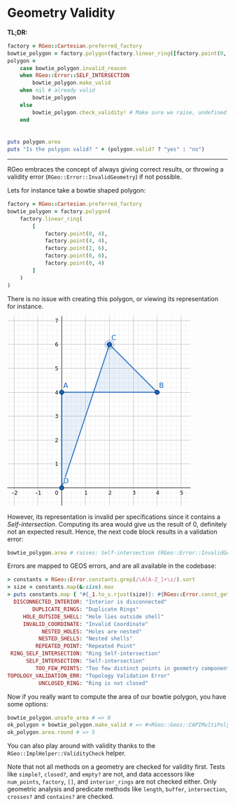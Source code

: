 # Geometry Validity

**TL;DR:**

```ruby
factory = RGeo::Cartesian.preferred_factory
bowtie_polygon = factory.polygon(factory.linear_ring([factory.point(0, 4),factory.point(4, 4),factory.point(2, 6),factory.point(0, 0),factory.point(0, 4)]))
polygon =
	case bowtie_polygon.invalid_reason
	when RGeo::Error::SELF_INTERSECTION
		bowtie_polygon.make_valid
	when nil # already valid
		bowtie_polygon
	else
		bowtie_polygon.check_validity! # Make sure we raise, undefined behaviour
	end


puts polygon.area
puts "Is the polygon valid? " + (polygon.valid? ? "yes" : "no")
```

---


RGeo embraces the concept of always giving correct results, or throwing a validity
error (`RGeo::Error::InvalidGeometry`) if not possible.

Lets for instance take a bowtie shaped polygon:

```ruby
factory = RGeo::Cartesian.preferred_factory
bowtie_polygon = factory.polygon(
	factory.linear_ring(
		[
			factory.point(0, 4),
			factory.point(4, 4),
			factory.point(2, 6),
			factory.point(0, 0),
			factory.point(0, 4)
		]
	)
)
```

There is no issue with creating this polygon, or viewing its representation for
instance.

![Bowtie polygon](https://github.com/rgeo/rgeo/raw/master/doc/assets/polygon_invalid1.png)

However, its representation is invalid per specifications since it contains a
_Self-intersection_. Computing its area would give us the result of 0, definitely
not an expected result. Hence, the next code block results in a validation error:

```ruby
bowtie_polygon.area # raises: Self-intersection (RGeo::Error::InvalidGeometry)
```

Errors are mapped to GEOS errors, and are all available in the codebase:

```ruby
> constants = RGeo::Error.constants.grep(/\A[A-Z_]+\z/).sort
> size = constants.map(&:size).max
> puts constants.map { "#{_1.to_s.rjust(size)}: #{RGeo::Error.const_get(_1).inspect}" }
  DISCONNECTED_INTERIOR: "Interior is disconnected"
        DUPLICATE_RINGS: "Duplicate Rings"
     HOLE_OUTSIDE_SHELL: "Hole lies outside shell"
     INVALID_COORDINATE: "Invalid Coordinate"
           NESTED_HOLES: "Holes are nested"
          NESTED_SHELLS: "Nested shells"
         REPEATED_POINT: "Repeated Point"
 RING_SELF_INTERSECTION: "Ring Self-intersection"
      SELF_INTERSECTION: "Self-intersection"
         TOO_FEW_POINTS: "Too few distinct points in geometry component"
TOPOLOGY_VALIDATION_ERR: "Topology Validation Error"
          UNCLOSED_RING: "Ring is not closed"
```

Now if you really want to compute the area of our bowtie polygon, you have some
options:

```ruby
bowtie_polygon.unsafe_area # => 0
ok_polygon = bowtie_polygon.make_valid # => #<RGeo::Geos::CAPIMultiPolygonImpl:0x244 "MULTIPOLYGON (((0.0 0.0, 0.0 4.0, 1.3333333333333333 4.0, 0.0 0.0)), ((4.0 4.0, 1.3333333333333333 4.0, 2.0 6.0, 4.0 4.0)))">
ok_polygon.area.round # => 5
```

You can also play around with validity thanks to the `RGeo::ImplHelper::ValidityCheck`
helper.

Note that not all methods on a geometry are checked for validity first. Tests like `simple?`, `closed?`, and `empty?` are not, and data accessors like `num_points`, `factory`, `[]`, and `interior_rings` are not checked either. Only geometric analysis and predicate methods like `length`, `buffer`, `intersection`, `crosses?` and `contains?` are checked.
